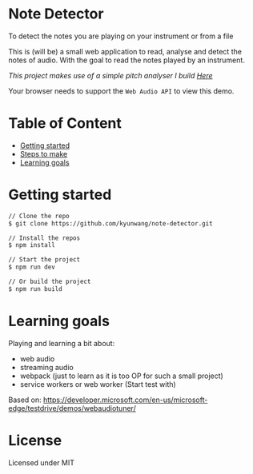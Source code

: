 # Note Detector
To detect the notes you are playing on your instrument or from a file

This is (will be) a small web application to read, analyse and detect the notes of audio. With the goal to read the notes played by an instrument.

*This project makes use of a simple pitch analyser I build [Here](https://github.com/kyunwang/pitch-analyser)*

Your browser needs to support the `Web Audio API` to view this demo.

# Table of Content
- [Getting started](#getting-started)
- [Steps to make](#steps-to-make)
- [Learning goals](#learning-goals)

# Getting started

``` bash
// Clone the repo
$ git clone https://github.com/kyunwang/note-detector.git

// Install the repos
$ npm install

// Start the project
$ npm run dev

// Or build the project
$ npm run build
```

# Learning goals
Playing and learning a bit about:
- web audio
- streaming audio 
- webpack (just to learn as it is too OP for such a small project)
- service workers or web worker (Start test with)


Based on: https://developer.microsoft.com/en-us/microsoft-edge/testdrive/demos/webaudiotuner/

# License
Licensed under MIT